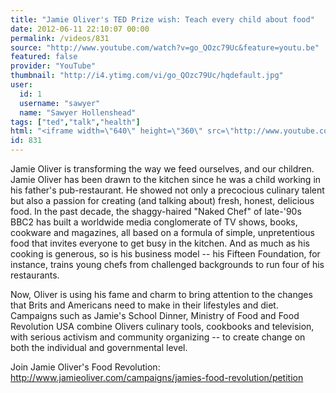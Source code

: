 ```yaml
---
title: "Jamie Oliver's TED Prize wish: Teach every child about food"
date: 2012-06-11 22:10:07 00:00
permalink: /videos/831
source: "http://www.youtube.com/watch?v=go_QOzc79Uc&feature=youtu.be"
featured: false
provider: "YouTube"
thumbnail: "http://i4.ytimg.com/vi/go_QOzc79Uc/hqdefault.jpg"
user:
  id: 1
  username: "sawyer"
  name: "Sawyer Hollenshead"
tags: ["ted","talk","health"]
html: "<iframe width=\"640\" height=\"360\" src=\"http://www.youtube.com/embed/go_QOzc79Uc?wmode=transparent&fs=1&feature=oembed\" frameborder=\"0\" allowfullscreen></iframe>"
id: 831
---
```


Jamie Oliver is transforming the way we feed ourselves, and our children. Jamie Oliver has been drawn to the kitchen since he was a child working in his father's pub-restaurant. He showed not only a precocious culinary talent but also a passion for creating (and talking about) fresh, honest, delicious food. In the past decade, the shaggy-haired "Naked Chef" of late-'90s BBC2 has built a worldwide media conglomerate of TV shows, books, cookware and magazines, all based on a formula of simple, unpretentious food that invites everyone to get busy in the kitchen. And as much as his cooking is generous, so is his business model -- his Fifteen Foundation, for instance, trains young chefs from challenged backgrounds to run four of his restaurants.

Now, Oliver is using his fame and charm to bring attention to the changes that Brits and Americans need to make in their lifestyles and diet. Campaigns such as Jamie's School Dinner, Ministry of Food and Food Revolution USA combine Olivers culinary tools, cookbooks and television, with serious activism and community organizing -- to create change on both the individual and governmental level.

Join Jamie Oliver's Food Revolution: http://www.jamieoliver.com/campaigns/jamies-food-revolution/petition